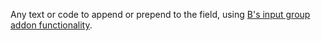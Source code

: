 Any text or code to append or prepend to the field, using [B's input group addon functionality](http://getbootstrap.com/components/#input-groups-basic).
